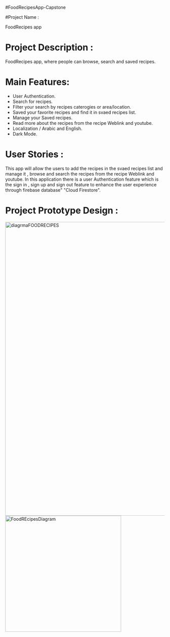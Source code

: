 #FoodRecipesApp-Capstone

#Project Name :

FoodRecipes app

# Project Description :

 FoodRecipes app, where people can browse, search and saved recipes.

# Main Features:

- User Authentication.
- Search for recipes.
- Filter your search by recipes caterogies or area/location.
- Saved your favorite recipes and find it in svaed recipes list.
- Manage your Saved recipes.
- Read more about the recipes from the recipe Weblink and youtube.
- Localization / Arabic and English.
- Dark Mode.


# User Stories :

This app will allow the users to add the recipes in the svaed recipes list and manage it , browse and search the recipes from the recipe Weblink and youtube. In this application there is a user Authentication feature which is the sign in , sign up and sign out feature to enhance the user experience through firebase database" "Cloud Firestore".


# Project Prototype Design :

<img width="926" alt="diagrmaFOODRECIPES" src="https://user-images.githubusercontent.com/91872049/150695752-ed2c8472-f15a-4bcd-817d-f77bde4ca48c.png">
<img width="366" alt="FoodREcipesDiagram" src="https://user-images.githubusercontent.com/91872049/150695818-c02fd8a8-d9d4-4db6-b202-67b3a0c204bd.png">

